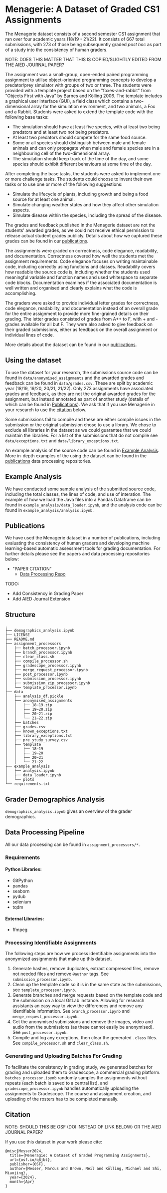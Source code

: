 # Menagerie: A Dataset of Graded CS1 Assignments
The Menagerie dataset consists of a second semester CS1 assignment that ran over four academic years (18/19 - 21/22).
It consists of 667 total submissions, with 273 of those being subsequently graded _post hoc_ 
as part of a study into the consistency of human graders.

NOTE: DOES THIS MATTER THAT THIS IS COPIED/SLIGHTLY EDITED FROM THE AIED JOURNAL PAPER?

The assignment was a small-group, open-ended paired programming assignment to utilise object-oriented programming concepts to develop a predator/prey simulator with groups of two or three.
The students were provided with a template project based on the "foxes-and-rabbit" from "Objects First with Java" by Barnes and Kölling 2006.
The template includes a graphical user interface (GUI), a field class which contains a two-dimensional array for the simulation environment, and two animals, a Fox and a Rabbit.
Students were asked to extend the template code with the following base tasks:
- The simulation should have at least five species, with at least two being predators and at least two not being predators.
- At least two predators should compete for the same food source.
- Some or all species should distinguish between male and female animals and can only propagate when male and female species are in a neighbouring cell of the two-dimensional array.
- The simulation should keep track of the time of the day, and some species should exhibit different behaviours at some time of the day.

After completing the base tasks, the students were asked to implement one or more challenge tasks.
The students could choose to invent their own tasks or to use one or more of the following suggestions:
- Simulate the lifecycle of plants, including growth and being a food source for at least one animal.
- Simulate changing weather states and how they affect other simulation aspects.
- Simulate disease within the species, including the spread of the disease.

The grades and feedback published in the Menagerie dataset are not the students' awarded grades, as we could not receive ethical permission to release actual student grades publicly.
Details about how we captured these grades can be found in our [publications](#publications).

The assignments were graded on correctness, code elegance, readability, and documentation.
Correctness covered how well the students met the assignment requirements.
Code elegance focuses on writing maintainable code, including correctly using functions and classes.
Readability covers how readable the source code is, including whether the students used meaningful variable and function names and used whitespace to separate code blocks.
Documentation examines if the associated documentation is well written and organised and clearly explains what the code is accomplishing.

The graders were asked to provide individual letter grades for correctness, code elegance, readability, and documentation instead of an overall grade for the entire assignment to provide more fine-grained details on their grading.
The letter grades consisted of grades from A++ to F, with + and - grades available for all but F.
They were also asked to give feedback on their graded submissions, either as feedback on the overall assignment or individual lines of code.

More details about the dataset can be found in our [publications](#publications).

## Using the dataset
To use the dataset for your research, the submissions source code can be found in ```data/anonymised_assignments```
and the awarded grades and feedback can be found in ```data/grades.csv```.
These are split by academic year (18/19, 19/20, 20/21, 21/22).
Only 273 assignments have associated grades and feedback, as they are not the original awarded grades for 
the assignment, but instead annotated as part of another study (details of which can be found in [Publications](#publications)).
We ask that if you use Menagerie in your research to use the [citation](#citation) below.

Some submissions fail to compile and these are either compile issues in the submission or the original submission chose
to use a library. We chose to exclude all libraries in the dataset as we could guarantee that we could maintain the libraries.
For a list of the submissions that do not compile see `data/exceptions.txt` and `data/library_exceptions.txt`.

An example analysis of the source code can be found in [Example Analysis](#example-analysis).
More in-depth examples of the using the dataset can be found in the [publications](#publications) data processing repositories.

## Example Analysis
We have conducted some sample analysis of the submitted source code, including the total classes, the lines of code, and use of interation.
The example of how we load the Java files into a Pandas Dataframe can be found in ```example_analysis/data_loader.ipynb```,
and the analysis code can be found in ```example_analysis/analysis.ipynb```.

## Publications
We have used the Menagerie dataset in a number of publications, including evaluating the consistency of human graders and
developing machine learning-based automatic assessment tools for grading documentation.
For further details please see the papers and data processing repositories below:

- "PAPER CITATION"
    - [Data Processing Repo]()

TODO:
- Add Consistency in Grading Paper
- Add AIED Journal Extension

## Structure
```
.
├── demographics_analysis.ipynb
├── LICENSE
├── README.md
├── assignment_processors
│   ├── batch_processor.ipynb
│   ├── branch_processor.ipynb
│   ├── clear_class.sh
│   ├── compile_processor.sh
│   ├── gradescope_processor.ipynb
│   ├── merge_request_processor.ipynb
│   ├── post_processor.ipynb
│   ├── submission_processor.ipynb
│   ├── submission_zip_processor.ipynb
│   └── template_processor.ipynb
├── data
│   ├── analysis_df.pickle
│   ├── anonymised_assignments
│   │   ├── 18~19.zip
│   │   ├── 19~20.zip
│   │   ├── 20~21.zip
│   │   └── 21~22.zip
│   ├── batches
│   ├── grades.csv
│   ├── known_exceptions.txt
│   ├── library_exceptions.txt
│   ├── pre_study_survey.csv
│   ├── template
│   │   ├── 18~19
│   │   ├── 19~20
│   │   ├── 20~21
│   │   └── 21~22
├── example_analysis
│   ├── analysis.ipynb
│   ├── data_loader.ipynb
│   └── plots
└── requirements.txt
```

## Grader Demographics Analysis
``demographics_analysis.ipynb`` gives an overview of the grader demographics.

## Data Processing Pipeline
All our data processing can be found in ```assignment_processors/*```.

### Requirements
#### Python Libraries:
- GitPython
- pandas
- seaborn
- pydub
- selenium
- tqdm
#### External Libraries:
- ffmpeg

### Processing Identifiable Assignments
The following steps are how we process identifiable assignments into the anonymized assignments that make up this dataset.

1. Generate hashes, remove duplicates, extract compressed files, remove not needed files and remove ```@author``` tags.
   See ```submission_processor.ipynb```.
2. Clean up the template code so it is in the same state as the submissions, see ```template_processor.ipynb```.
3. Generate branches and merge requests based on the template code and the submission on a local GitLab instance. 
   Allowing for research assistants an easy way to view the differences and remove any identifiable information.
   See ```branch_processor.ipynb``` and ```merge_request_processor.ipynb```.
4. Get the anonymised submissions and remove the images, video and audio from the submissions (as these cannot easily be anonymised).
   See ```post_processor.ipynb```.
5. Compile and log any exceptions, then clear the generated `.class` files. See ```compile_processor.sh``` and ```clear_class.sh```.

### Generating and Uploading Batches For Grading
To facilitate the consistency in grading study, we generated batches for grading and uploaded them to Gradescope, a commercial grading platform.
```batches_processor.ipynb``` randomly samples the assignments without repeats (each batch is saved to a central list),
and ```gradescope_processor.ipynb``` handles automatically uploading the assignments to Gradescope.
The course and assignment creation, and uploading of the rosters has to be completed manually.

## Citation
NOTE: SHOULD THIS BE OSF (DOI INSTEAD OF LINK BELOW) OR THE AIED JOURNAL PAPER?

If you use this dataset in your work please cite:
```
@misc{Messer2024,
  title={Meneragie: A Dataset of Graded Programming Assignments},
  url={osf.io/q8jbt},
  publisher={OSF},
  author={Messer, Marcus and Brown, Neil and Kölling, Michael and Shi, Miaojing},
  year={2024},
  month={Apr}
}
```